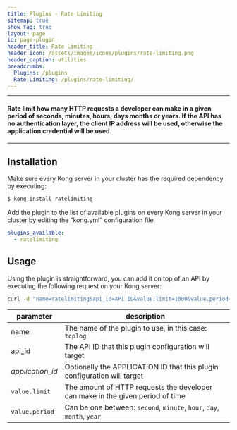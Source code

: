 ```yaml
---
title: Plugins - Rate Limiting
sitemap: true
show_faq: true
layout: page
id: page-plugin
header_title: Rate Limiting
header_icon: /assets/images/icons/plugins/rate-limiting.png
header_caption: utilities
breadcrumbs:
  Plugins: /plugins
  Rate Limiting: /plugins/rate-limiting/
---
```


---

#### Rate limit how many HTTP requests a developer can make in a given period of seconds, minutes, hours, days months or years. If the API has no authentication layer, the client IP address will be used, otherwise the application credential will be used.

---

## Installation

Make sure every Kong server in your cluster has the required dependency by executing:

```bash
$ kong install ratelimiting
```

Add the plugin to the list of available plugins on every Kong server in your cluster by editing the “kong.yml” configuration file

```yaml
plugins_available:
  - ratelimiting
```

## Usage

Using the plugin is straightforward, you can add it on top of an API by executing the following request on your Kong server:

```bash
curl -d "name=ratelimiting&api_id=API_ID&value.limit=1000&value.period=hour" http://kong:8001/plugins/
```

| parameter                    | description                                                |
|------------------------------|------------------------------------------------------------|
| name                         | The name of the plugin to use, in this case: `tcplog`   |
| api_id                       | The API ID that this plugin configuration will target             |
| *application_id*             | Optionally the APPLICATION ID that this plugin configuration will target |
| `value.limit`           | The amount of HTTP requests the developer can make in the given period of time |
| `value.period`           | Can be one between: `second`, `minute`, `hour`, `day`, `month`, `year` |
